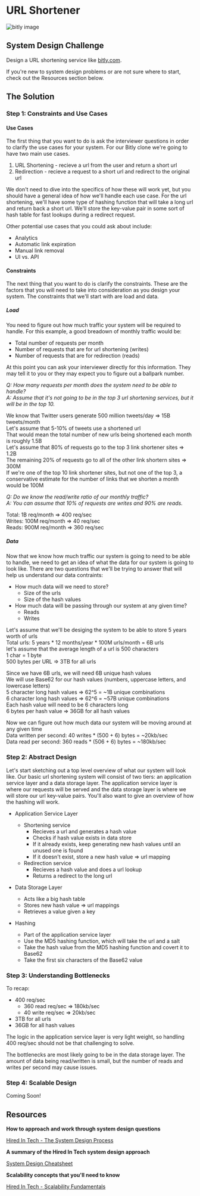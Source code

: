 # URL Shortener

![bitly image](https://cdn2.hubspot.net/hub/431273/file-3019062849-jpg/blog-files/bitly-logo.jpg)

## System Design Challenge

Design a URL shortening service like [bitly.com](http://www.bitly.com).

If you're new to system design problems or are not sure where to start, check out the Resources section below.


## The Solution

### Step 1: Constraints and Use Cases

#### Use Cases ####

The first thing that you want to do is ask the interviewer questions in order to clarify the use cases for your system.  For our Bitly clone we're going to have two main use cases.

1. URL Shortening - recieve a url from the user and return a short url
2. Redirection - recieve a request to a short url and redirect to the original url

We don't need to dive into the specifics of how these will work yet, but you should have a general idea of how we'll handle each use case.  For the url shortening, we'll have some type of hashing function that will take a long url and return back a short url.  We'll store the key-value pair in some sort of hash table for fast lookups during a redirect request.  

Other potential use cases that you could ask about include:
  * Analytics
  * Automatic link expiration
  * Manual link removal
  * UI vs. API

#### Constraints ####

The next thing that you want to do is clarify the constraints.  These are the factors that you will need to take into consideration as you design your system.  The constraints that we'll start with are load and data.

##### Load #####
You need to figure out how much traffic your system will be required to handle.  For this example, a good breadown of monthly traffic would be:
  * Total number of requests per month
  * Number of requests that are for url shortening (writes)
  * Number of requests that are for redirection (reads)


At this point you can ask your interviewer directly for this information.  They may tell it to you or they may expect you to figure out a ballpark number.

*Q: How many requests per month does the system need to be able to handle?*  
*A: Assume that it's not going to be in the top 3 url shortening services, but it will be in the top 10.*

We know that Twitter users generate 500 million tweets/day => 15B tweets/month  
Let's assume that 5-10% of tweets use a shortened url  
That would mean the total number of new urls being shortened each month is roughly 1.5B  
Let's assume that 80% of requests go to the top 3 link shortener sites => 1.2B  
The remaining 20% of requests go to all of the other link shortern sites => 300M   
If we're one of the top 10 link shortener sites, but not one of the top 3, a conservative estimate for the number of links that we shorten a month would be 100M

*Q: Do we know the read/write ratio of our monthly traffic?*  
*A: You can assume that 10% of requests are writes and 90% are reads.*

Total: 1B req/month => 400 req/sec  
Writes: 100M req/month => 40 req/sec   
Reads: 900M req/month => 360 req/sec  

##### Data #####
Now that we know how much traffic our system is going to need to be able to handle, we need to get an idea of what the data for our system is going to look like.  There are two questions that we'll be trying to answer that will help us understand our data contraints:

  * How much data will we need to store?
    * Size of the urls
    * Size of the hash values
  * How much data will be passing through our system at any given time?
    * Reads
    * Writes

Let's assume that we'll be desiging the system to be able to store 5 years worth of urls  
Total urls: 5 years * 12 months/year * 100M urls/month = 6B urls  
let's assume that the average length of a url is 500 characters  
1 char = 1 byte  
500 bytes per URL => 3TB for all urls  

Since we have 6B urls, we will need 6B unique hash values   
We will use Base62 for our hash values (numbers, uppercase letters, and lowercase letters)  
5 character long hash values => 62^5 = ~1B unique combinations  
6 character long hash values => 62^6 = ~57B unique combinations   
Each hash value will need to be 6 characters long   
6 bytes per hash value => 36GB for all hash values  

Now we can figure out how much data our system will be moving around at any given time  
Data written per second: 40 writes * (500 + 6) bytes = ~20kb/sec  
Data read per second: 360 reads * (506 + 6) bytes = ~180kb/sec  


### Step 2: Abstract Design ###

Let's start sketching out a top level overview of what our system will look like.  Our basic url shortening system will consist of two tiers: an application service layer and a data storage layer.  The application service layer is where our requests will be served and the data storage layer is where we will store our url key-value pairs. You'll also want to give an overview of how the hashing will work.  

* Application Service Layer
  * Shortening service
    * Recieves a url and generates a hash value
    * Checks if hash value exists in data store
    * If it already exists, keep generating new hash values until an unused one is found  
    * If it doesn't exist, store a new hash value => url mapping
  * Redirection service
    * Recieves a hash value and does a url lookup
    * Returns a redirect to the long url

* Data Storage Layer
  * Acts like a big hash table 
  * Stores new hash value => url mappings
  * Retrieves a value given a key

* Hashing
  * Part of the application service layer
  * Use the MD5 hashing function, which will take the url and a salt
  * Take the hash value from the MD5 hashing function and covert it to Base62
  * Take the first six characters of the Base62 value


### Step 3: Understanding Bottlenecks ###
  
To recap:
  * 400 req/sec
    * 360 read req/sec => 180kb/sec
    * 40 write req/sec => 20kb/sec
  * 3TB for all urls
  * 36GB for all hash values

The logic in the application service layer is very light weight, so handling 400 req/sec should not be that challenging to solve.

The bottlenecks are most likely going to be in the data storage layer.  The amount of data being read/written is small, but the number of reads and writes per second may cause issues.


### Step 4: Scalable Design ###

Coming Soon!

## Resources

**How to approach and work through system design questions**

[Hired In Tech - The System Design Process](https://www.hiredintech.com/classrooms/system-design/lesson/55)

**A summary of the Hired In Tech system design approach**

[System Design Cheatsheet](https://gist.github.com/banunatina/3959f128a8c7d20f79807fbccdf2e8bc)

**Scalability concepts that you'll need to know**

[Hired In Tech - Scalability Fundamentals](https://www.hiredintech.com/classrooms/system-design/lesson/60)
